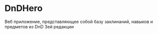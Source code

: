 # DnDHero
 Веб приложение, представляющее собой базу заклинаний, навыков и предметов из DnD 3ей редакции

